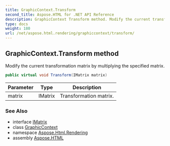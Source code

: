 ```yaml
---
title: GraphicContext.Transform
second_title: Aspose.HTML for .NET API Reference
description: GraphicContext Transform method. Modify the current transformation matrix by multiplying the specified matrix
type: docs
weight: 180
url: /net/aspose.html.rendering/graphiccontext/transform/
---
```

## GraphicContext.Transform method

Modify the current transformation matrix by multiplying the specified matrix.

```csharp
public virtual void Transform(IMatrix matrix)
```

| Parameter | Type | Description |
| --- | --- | --- |
| matrix | IMatrix | Transformation matrix. |

### See Also

* interface [IMatrix](../../../aspose.html.drawing/imatrix/)
* class [GraphicContext](../)
* namespace [Aspose.Html.Rendering](../../../aspose.html.rendering/)
* assembly [Aspose.HTML](../../../)
